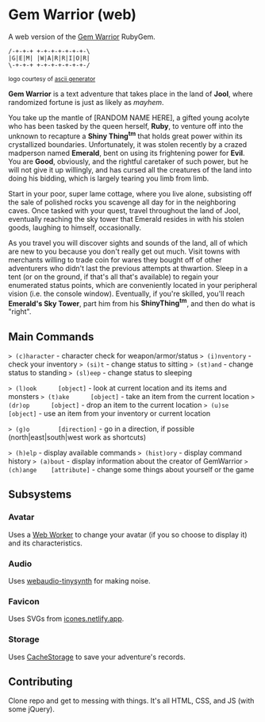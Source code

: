 # Gem Warrior (web)

A web version of the [Gem Warrior](https://github.com/michaelchadwick/gemwarrior) RubyGem.

```shell
/-+-+-+ +-+-+-+-+-+-+-\
|G|E|M| |W|A|R|R|I|O|R|
\-+-+-+ +-+-+-+-+-+-+-/
```

<small>logo courtesy of [ascii generator](http://www.network-science.de/ascii/)</small>

**Gem Warrior** is a text adventure that takes place in the land of **Jool**, where randomized fortune is just as likely as *mayhem*.

You take up the mantle of [RANDOM NAME HERE], a gifted young acolyte who has been tasked by the queen herself, **Ruby**, to venture off into the unknown to recapture a **Shiny Thing<sup>tm</sup>** that holds great power within its crystallized boundaries. Unfortunately, it was stolen recently by a crazed madperson named **Emerald**, bent on using its frightening power for **Evil**. You are **Good**, obviously, and the rightful caretaker of such power, but he will not give it up willingly, and has cursed all the creatures of the land into doing his bidding, which is largely tearing you limb from limb.

Start in your poor, super lame cottage, where you live alone, subsisting off the sale of polished rocks you scavenge all day for in the neighboring caves. Once tasked with your quest, travel throughout the land of Jool, eventually reaching the sky tower that Emerald resides in with his stolen goods, laughing to himself, occasionally.

As you travel you will discover sights and sounds of the land, all of which are new to you because you don't really get out much. Visit towns with merchants willing to trade coin for wares they bought off of other adventurers who didn't last the previous attempts at thwartion. Sleep in a tent (or on the ground, if that's all that's available) to regain your enumerated status points, which are conveniently located in your peripheral vision (i.e. the console window). Eventually, if you're skilled, you'll reach **Emerald's Sky Tower**, part him from his **ShinyThing<sup>tm</sup>**, and then do what is "right".

## Main Commands

`> (c)haracter`             - character check for weapon/armor/status
`> (i)nventory`             - check your inventory
`> (si)t`                   - change status to sitting
`> (st)and`                 - change status to standing
`> (sl)eep`                 - change status to sleeping
<!--`> rest`                  - take a load off and replenish hp-->

`> (l)ook      [object]`    - look at current location and its items and monsters
`> (t)ake      [object]`    - take an item from the current location
`> (dr)op      [object]`    - drop an item to the current location
`> (u)se       [object]`    - use an item from your inventory or current location

`> (g)o        [direction]` - go in a direction, if possible (north|east|south|west work as shortcuts)
<!--`> equip     [object]`    - designate an item in your inventory your weapon-->
<!--`> unequip   [object]`    - stop using an item in your inventory as your weapon-->
<!--`> (d)rop      [object]`    - drop an item from your inventory-->
<!--`> attack    [monster]`   - attack a monster-->

`> (h)elp`                  - display available commands
`> (hist)ory`               - display command history
`> (a)bout`                 - display information about the creator of GemWarrior
`> (ch)ange    [attribute]` - change some things about yourself or the game

## Subsystems

### Avatar

Uses a [Web Worker](https://developer.mozilla.org/en-US/docs/Web/API/Web_Workers_API) to change your avatar (if you so choose to display it) and its characteristics.

### Audio

Uses [webaudio-tinysynth](https://github.com/g200kg/webaudio-tinysynth) for making noise.

### Favicon

Uses SVGs from [icones.netlify.app](https://icones.netlify.app/collection/all).

### Storage

Uses [CacheStorage](https://developer.mozilla.org/en-US/docs/Web/API/CacheStorage) to save your adventure's records.

## Contributing

Clone repo and get to messing with things. It's all HTML, CSS, and JS (with some jQuery).
